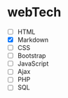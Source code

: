 # webTech

- [ ] HTML
- [X] Markdown
- [ ] CSS
- [ ] Bootstrap
- [ ] JavaScript
- [ ] Ajax  
- [ ] PHP
- [ ] SQL
